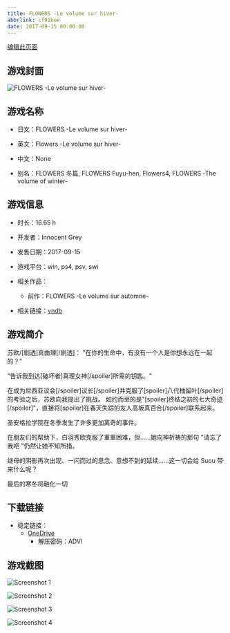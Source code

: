 ```yaml
---
title: FLOWERS -Le volume sur hiver-
abbrlink: cf91bee
date: 2017-09-15 00:00:00
---
```

[编辑此页面](https://github.com/ACG-3/ADV3-source/blob/main/source/_posts/games/FLOWERS%20-Le%20volume%20sur%20hiver-.md)

## 游戏封面

![FLOWERS -Le volume sur hiver-](https://pan.timero.xyz/onedrive/img_lib_001/FLOWERS%20-Le%20volume%20sur%20hiver-_cover.avif)


## 游戏名称

- 日文：FLOWERS -Le volume sur hiver-
- 英文：Flowers -Le volume sur hiver-
- 中文：None

- 别名：FLOWERS 冬篇, FLOWERS Fuyu-hen, Flowers4, FLOWERS -The volume of winter-


## 游戏信息

- 时长：16.65 h
- 开发者：Innocent Grey
- 发售日期：2017-09-15
- 游戏平台：win, ps4, psv, swi
- 相关作品：
   - 前作：FLOWERS -Le volume sur automne-

- 相关链接：[vndb](https://vndb.org/v19545)


## 游戏简介

苏欧/[剧透]真由理[/剧透]：  "在你的生命中，有没有一个人是你想永远在一起的？"

"告诉我到达[破坏者]真理女神[/spoiler]所需的钥匙。"

在成为尼西亚议会[/spoiler]议长[/spoiler]并克服了[spoiler]八代柚留叶[/spoiler]的考验之后，苏欧向我提出了挑战。  如约而至的是"[spoiler]终结之初的七大奇迹[/spoiler]"，直接将[spoiler]在春天失踪的友人高坂真百合[/spoiler]联系起来。

圣安格拉学院在冬季发生了许多更加离奇的事件。

在朋友们的帮助下，白羽秀欧克服了重重困难，但......她向神祈祷的那句 "请忘了我吧 "仍然让她不知所措。

继母的阴影再次出现、一闪而过的思念、意想不到的延续......这一切会给 Suou 带来什么呢？  

最后的寒冬将融化一切




## 下载链接

- 稳定链接：
    - [OneDrive](https://pan.timero.xyz/onedrive/adv_lib_001/FLOWERS%20-Le%20volume%20sur%20hiver-)
        - 解压密码：ADV!



## 游戏截图


![Screenshot 1](https://pan.timero.xyz/onedrive/img_lib_001/FLOWERS%20-Le%20volume%20sur%20hiver-_Screenshot_1.avif)

![Screenshot 2](https://pan.timero.xyz/onedrive/img_lib_001/FLOWERS%20-Le%20volume%20sur%20hiver-_Screenshot_2.avif)

![Screenshot 3](https://pan.timero.xyz/onedrive/img_lib_001/FLOWERS%20-Le%20volume%20sur%20hiver-_Screenshot_3.avif)

![Screenshot 4](https://pan.timero.xyz/onedrive/img_lib_001/FLOWERS%20-Le%20volume%20sur%20hiver-_Screenshot_4.avif)

